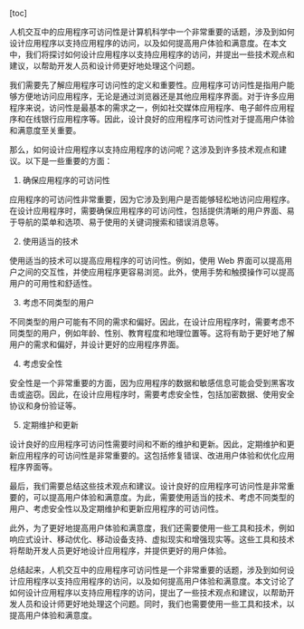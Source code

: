 
[toc]                    
                
                
人机交互中的应用程序可访问性是计算机科学中一个非常重要的话题，涉及到如何设计应用程序以支持应用程序的访问，以及如何提高用户体验和满意度。在本文中，我们将探讨如何设计应用程序以支持应用程序的访问，并提出一些技术观点和建议，以帮助开发人员和设计师更好地处理这个问题。

我们需要先了解应用程序可访问性的定义和重要性。应用程序可访问性是指用户能够方便地访问应用程序，无论是通过浏览器还是其他应用程序界面。对于许多应用程序来说，访问性是最基本的需求之一，例如社交媒体应用程序、电子邮件应用程序和在线银行应用程序等。因此，设计良好的应用程序可访问性对于提高用户体验和满意度至关重要。

那么，如何设计应用程序以支持应用程序的访问呢？这涉及到许多技术观点和建议。以下是一些重要的方面：

1. 确保应用程序的可访问性

应用程序的可访问性非常重要，因为它涉及到用户是否能够轻松地访问应用程序。在设计应用程序时，需要确保应用程序的可访问性，包括提供清晰的用户界面、易于导航的菜单和选项、易于使用的关键词搜索和错误消息等。

2. 使用适当的技术

使用适当的技术可以提高应用程序的可访问性。例如，使用 Web 界面可以提高用户之间的交互性，并使应用程序更容易浏览。此外，使用手势和触摸操作可以提高用户的可用性和舒适性。

3. 考虑不同类型的用户

不同类型的用户可能有不同的需求和偏好。因此，在设计应用程序时，需要考虑不同类型的用户，例如年龄、性别、教育程度和地理位置等。这将有助于更好地了解用户的需求和偏好，并设计更好的应用程序界面。

4. 考虑安全性

安全性是一个非常重要的方面，因为应用程序的数据和敏感信息可能会受到黑客攻击或盗窃。因此，在设计应用程序时，需要考虑安全性，包括加密数据、使用安全协议和身份验证等。

5. 定期维护和更新

设计良好的应用程序可访问性需要时间和不断的维护和更新。因此，定期维护和更新应用程序的可访问性是非常重要的。这包括修复错误、改进用户体验和优化应用程序界面等。

最后，我们需要总结这些技术观点和建议。设计良好的应用程序可访问性是非常重要的，可以提高用户体验和满意度。为此，需要使用适当的技术、考虑不同类型的用户、考虑安全性以及定期维护和更新应用程序的可访问性。

此外，为了更好地提高用户体验和满意度，我们还需要使用一些工具和技术，例如响应式设计、移动优化、移动设备支持、虚拟现实和增强现实等。这些工具和技术将帮助开发人员更好地设计应用程序，并提供更好的用户体验。

总结起来，人机交互中的应用程序可访问性是一个非常重要的话题，涉及到如何设计应用程序以支持应用程序的访问，以及如何提高用户体验和满意度。本文讨论了如何设计应用程序以支持应用程序的访问，提出了一些技术观点和建议，以帮助开发人员和设计师更好地处理这个问题。同时，我们也需要使用一些工具和技术，以提高用户体验和满意度。

